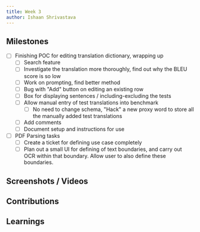 ```yaml
---
title: Week 3
author: Ishaan Shrivastava
---
```


## Milestones
- [ ] Finishing POC for editing translation dictionary, wrapping up
    - [ ] Search feature
    - [ ] Investigate the translation more thoroughly, find out why the BLEU score is so low
    - [ ] Work on prompting, find better method
    - [ ] Bug with "Add" button on editing an existing row
    - [ ] Box for displaying sentences / including-excluding the tests
    - [ ] Allow manual entry of test translations into benchmark
        - [ ] No need to change schema, "Hack" a new proxy word to store all the manually added test translations
    - [ ] Add comments
    - [ ] Document setup and instructions for use
    
- [ ] PDF Parsing tasks
    - [ ] Create a ticket for defining use case completely
    - [ ] Plan out a small UI for defining of text boundaries, and carry out OCR within that boundary. Allow user to also define these boundaries.

## Screenshots / Videos 

## Contributions

## Learnings